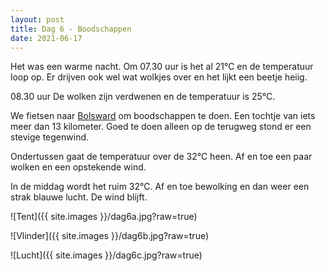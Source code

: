 ```yaml
---
layout: post
title: Dag 6 - Boodschappen
date: 2021-06-17
---
```

Het was een warme nacht. Om 07.30 uur is het al 21°C en de temperatuur loop op. Er drijven ook wel wat wolkjes over en het lijkt een beetje heiig.  

08.30 uur De wolken zijn verdwenen en de temperatuur is 25°C.

We fietsen naar [Bolsward](https://nl.wikipedia.org/wiki/Bolsward) om boodschappen te doen. Een tochtje van iets meer dan 13 kilometer. Goed te doen alleen op de terugweg stond er een stevige tegenwind.  

Ondertussen gaat de temperatuur over de 32°C heen. Af en toe een paar wolken en een opstekende wind.  

In de middag wordt het ruim 32°C. Af en toe bewolking en dan weer een strak blauwe lucht. De wind blijft.

![Tent]({{ site.images }}/dag6a.jpg?raw=true)  

![Vlinder]({{ site.images }}/dag6b.jpg?raw=true)  

![Lucht]({{ site.images }}/dag6c.jpg?raw=true)
